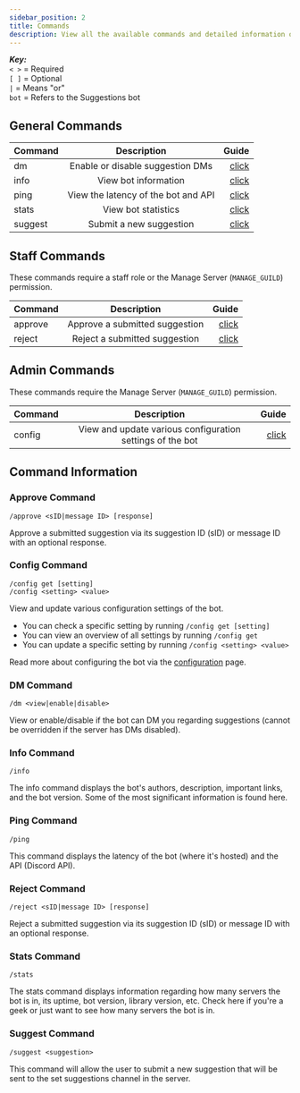```yaml
---
sidebar_position: 2
title: Commands
description: View all the available commands and detailed information of the Suggestions bot.
---
```


_**Key:**_  
`< >` = Required  
`[ ]` = Optional  
`|` = Means "or"  
`bot` = Refers to the Suggestions bot

## General Commands
| Command |             Description             |                     Guide |
|---------|:-----------------------------------:|--------------------------:|
| dm      |  Enable or disable suggestion DMs   |      [click](#dm-command) |
| info    |        View bot information         |    [click](#info-command) |
| ping    | View the latency of the bot and API |    [click](#ping-command) |
| stats   |         View bot statistics         |   [click](#stats-command) |
| suggest |       Submit a new suggestion       | [click](#suggest-command) |

## Staff Commands
These commands require a staff role or the Manage Server (`MANAGE_GUILD`) permission.

| Command |          Description           |                     Guide |
|---------|:------------------------------:|--------------------------:|
| approve | Approve a submitted suggestion | [click](#approve-command) |
| reject  | Reject a submitted suggestion  |  [click](#reject-command) | 


## Admin Commands
These commands require the Manage Server (`MANAGE_GUILD`) permission.

| Command |                        Description                        |                    Guide |
|---------|:---------------------------------------------------------:|-------------------------:|
| config  | View and update various configuration settings of the bot | [click](#config-command) |

## Command Information

### Approve Command
```
/approve <sID|message ID> [response]
```
Approve a submitted suggestion via its suggestion ID (sID) or message ID with an optional response.

### Config Command
```
/config get [setting]
/config <setting> <value>
```
View and update various configuration settings of the bot.
- You can check a specific setting by running `/config get [setting]`
- You can view an overview of all settings by running `/config get`
- You can update a specific setting by running `/config <setting> <value>`

Read more about configuring the bot via the [configuration](configuration.mdx) page.

### DM Command
```
/dm <view|enable|disable>
```
View or enable/disable if the bot can DM you regarding suggestions (cannot be overridden if the server has DMs disabled).

### Info Command
```
/info
```
The info command displays the bot's authors, description, important links, and the bot version. Some of the most significant information is found here.

### Ping Command
```
/ping
```
This command displays the latency of the bot (where it's hosted) and the API (Discord API).

### Reject Command
```
/reject <sID|message ID> [response]
```
Reject a submitted suggestion via its suggestion ID (sID) or message ID with an optional response.

### Stats Command
```
/stats
```
The stats command displays information regarding how many servers the bot is in, its uptime, bot version, library version, etc. Check here if you're a geek or just want to see how many servers the bot is in.

### Suggest Command
```
/suggest <suggestion>
```
This command will allow the user to submit a new suggestion that will be sent to the set suggestions channel in the server.
